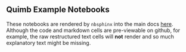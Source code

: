 Quimb Example Notebooks
-----------------------

These notebooks are rendered by ``nbsphinx`` into the main docs [here](https://quimb.readthedocs.io/en/latest/#examples). Although the code and markdown cells are pre-viewable on github, for example, the raw restructured text cells will **not** render and so much explanatory text might be missing.
